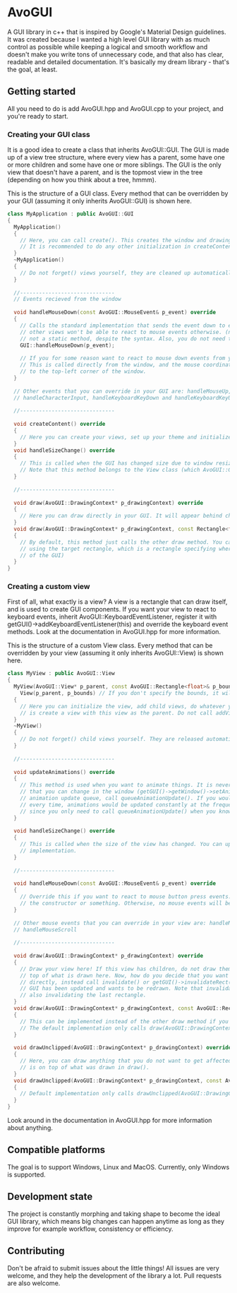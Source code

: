 # AvoGUI
A GUI library in c++ that is inspired by Google's Material Design guidelines. It was created because I wanted a high level GUI library with as much control as possible while keeping a logical and smooth workflow and doesn't make you write tons of unnecessary code, and that also has clear, readable and detailed documentation. It's basically my dream library - that's the goal, at least.

## Getting started
All you need to do is add AvoGUI.hpp and AvoGUI.cpp to your project, and you're ready to start.

### Creating your GUI class
It is a good idea to create a class that inherits AvoGUI::GUI. The GUI is made up of a view tree structure, where every view has a parent, some have one or more children and some have one or more siblings. The GUI is the only view that doesn't have a parent, and is the topmost view in the tree (depending on how you think about a tree, hmmm).

This is the structure of a GUI class. Every method that can be overridden by your GUI (assuming it only inherits AvoGUI::GUI) is shown here.
```cpp
class MyApplication : public AvoGUI::GUI
{
  MyApplication()
  {
    // Here, you can call create(). This creates the window and drawing context that the GUI relies on.
    // It is recommended to do any other initialization in createContent().
  }
  ~MyApplication()
  {
    // Do not forget() views yourself, they are cleaned up automatically if they have a parent.
  }
  
  //------------------------------
  // Events recieved from the window
  
  void handleMouseDown(const AvoGUI::MouseEvent& p_event) override
  {
    // Calls the standard implementation that sends the event down to event listeners. It is recommended to do this since any
    // other views won't be able to react to mouse events otherwise. (note that this call is specific to this instance and is
    // not a static method, despite the syntax. Also, you do not need to specify the namespace when you do this, as seen.)
    GUI::handleMouseDown(p_event); 
    
    // If you for some reason want to react to mouse down events from your GUI, you can do it here.
    // This is called directly from the window, and the mouse coordinates in the event are relative
    // to the top-left corner of the window.
  }
  
  // Other events that you can override in your GUI are: handleMouseUp, handleDoubleClick, handleMouseMove, handleMouseScroll,
  // handleCharacterInput, handleKeyboardKeyDown and handleKeyboardKeyUp.
  
  //------------------------------
  
  void createContent() override
  {
    // Here you can create your views, set up your theme and initialize other things. This method has no default implementation.
  }
  void handleSizeChange() override
  {
    // This is called when the GUI has changed size due to window resizing. This method has no default implementation.
    // Note that this method belongs to the View class (which AvoGUI::GUI inherits) and can be implemented on any view.
  }
  
  //------------------------------
  
  void draw(AvoGUI::DrawingContext* p_drawingContext) override
  {
    // Here you can draw directly in your GUI. It will appear behind child views. There is no default implementation.
  }
  void draw(AvoGUI::DrawingContext* p_drawingContext, const Rectangle<float>& p_targetRectangle) override
  {
    // By default, this method just calls the other draw method. You can use this one instead if you want to optimize drawing
    // using the target rectangle, which is a rectangle specifying where drawing is needed (relative to the top-left corner
    // of the GUI)
  }
}
```

### Creating a custom view
First of all, what exactly is a view? A view is a rectangle that can draw itself, and is used to create GUI components. If you want your view to react to keyboard events, inherit AvoGUI::KeyboardEventListener, register it with getGUI()->addKeyboardEventListener(this) and override the keyboard event methods. Look at the documentation in AvoGUI.hpp for more information. 

This is the structure of a custom View class. Every method that can be overridden by your view (assuming it only inherits AvoGUI::View) is shown here.
```cpp
class MyView : public AvoGUI::View
{
  MyView(AvoGUI::View* p_parent, const AvoGUI::Rectangle<float>& p_bounds) : 
    View(p_parent, p_bounds) // If you don't specify the bounds, it will be initialized with a size of (0, 0) and position of (0, 0)
  {
    // Here you can initialize the view, add child views, do whatever you want. To add a child view, all you need to do
    // is create a view with this view as the parent. Do not call addView() yourself.
  }
  ~MyView()
  {
    // Do not forget() child views yourself. They are released automatically.
  }
  
  //------------------------------
  
  void updateAnimations() override
  {
    // This method is used when you want to animate things. It is never called more frequently than a certain frequency
    // that you can change in the window (getGUI()->getWindow()->setAnimationTimerInterval(...)). To add the view to the
    // animation update queue, call queueAnimationUpdate(). If you would call queueAnimationUpdate() from this method
    // every time, animations would be updated constantly at the frequency set in the window. This system is efficient
    // since you only need to call queueAnimationUpdate() when you know that your animation isn't done.
  }
  
  void handleSizeChange() override
  {
    // This is called when the size of the view has changed. You can update your layout here. There is no standard 
    // implementation.
  }
  
  //------------------------------
  
  void handleMouseDown(const AvoGUI::MouseEvent& p_event) override
  {
    // Override this if you want to react to mouse button press events. You first need to call enableMouseEvents(), in
    // the constructor or something. Otherwise, no mouse events will be recieved.
  }
  
  // Other mouse events that you can override in your view are: handleMouseUp, handleDoubleClick, handleMouseMove, 
  // handleMouseScroll
  
  //------------------------------
  
  void draw(AvoGUI::DrawingContext* p_drawingContext) override
  {
    // Draw your view here! If this view has children, do not draw them yourself. They are always drawn by the GUI, on
    // top of what is drawn here. Now, how do you decide that you want your view to get drawn? Do NOT call this method
    // directly, instead call invalidate() or getGUI()->invalidateRect(...) to tell the system that a portion of the
    // GUI has been updated and wants to be redrawn. Note that invalidate() cleans up if the view has been moved, by
    // also invalidating the last rectangle.
  }
  void draw(AvoGUI::DrawingContext* p_drawingContext, const AvoGUI::Rectangle<float>& p_targetRectangle) override
  {
    // This can be implemented instead of the other draw method if you want to know the rectangle that is going to be drawn. 
    // The default implementation only calls draw(AvoGUI::DrawingContext* p_drawingContext).
  }
  
  void drawUnclipped(AvoGUI::DrawingContext* p_drawingContext) override
  {
    // Here, you can draw anything that you do not want to get affected by any view clipping. Anything drawn here
    // is on top of what was drawn in draw().
  }
  void drawUnclipped(AvoGUI::DrawingContext* p_drawingContext, const AvoGUI::Rectangle<float>& p_targetRectangle) override
  {
    // Default implementation only calls drawUnclipped(AvoGUI::DrawingContext* p_drawingContext).
  }
}
```

Look around in the documentation in AvoGUI.hpp for more information about anything.

## Compatible platforms
The goal is to support Windows, Linux and MacOS. Currently, only Windows is supported.

## Development state
The project is constantly morphing and taking shape to become the ideal GUI library, which means big changes can happen anytime as long as they improve for example workflow, consistency or efficiency. 

## Contributing
Don't be afraid to submit issues about the little things! All issues are very welcome, and they help the development of the library a lot. Pull requests are also welcome.
